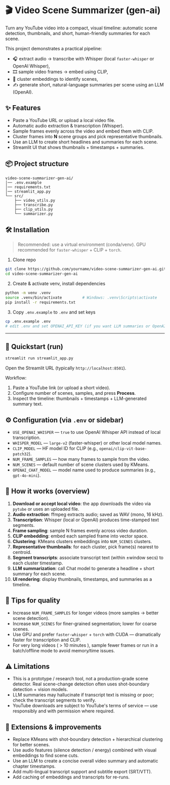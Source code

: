 # 🎬 Video Scene Summarizer (gen-ai)

Turn any YouTube video into a compact, visual timeline: automatic scene detection, thumbnails, and short, human-friendly summaries for each scene.

This project demonstrates a practical pipeline:
- 🎧 extract audio → transcribe with Whisper (local `faster-whisper` or OpenAI Whisper),
- 🎞️ sample video frames → embed using CLIP,
- 🧠 cluster embeddings to identify scenes,
- ✍️ generate short, natural-language summaries per scene using an LLM (OpenAI).



## ✨ Features

- Paste a YouTube URL or upload a local video file.
- Automatic audio extraction & transcription (Whisper).
- Sample frames evenly across the video and embed them with CLIP.
- Cluster frames into **N** scene groups and pick representative thumbnails.
- Use an LLM to create short headlines and summaries for each scene.
- Streamlit UI that shows thumbnails + timestamps + summaries.



## 📦 Project structure

```
video-scene-summarizer-gen-ai/
│── .env.example
│── requirements.txt
│── streamlit_app.py
└── src/
    ├── video_utils.py
    ├── transcribe.py
    ├── clip_utils.py
    └── summarizer.py
```



## 🛠️ Installation

> Recommended: use a virtual environment (conda/venv). GPU recommended for `faster-whisper` + CLIP + `torch`.

1. Clone repo
```bash
git clone https://github.com/yourname/video-scene-summarizer-gen-ai.git
cd video-scene-summarizer-gen-ai
```

2. Create & activate venv, install dependencies
```bash
python -m venv .venv
source .venv/bin/activate         # Windows: .venv\Scripts\activate
pip install -r requirements.txt
```

3. Copy `.env.example` to `.env` and set keys
```bash
cp .env.example .env
# edit .env and set OPENAI_API_KEY (if you want LLM summaries or OpenAI Whisper)
```

---

## 🚀 Quickstart (run)

```bash
streamlit run streamlit_app.py
```

Open the Streamlit URL (typically `http://localhost:8501`).

Workflow:
1. Paste a YouTube link (or upload a short video).
2. Configure number of scenes, samples, and press **Process**.
3. Inspect the timeline: thumbnails + timestamps + LLM-generated summary text.



## ⚙️ Configuration (via `.env` or sidebar)

- `USE_OPENAI_WHISPER` — `true` to use OpenAI Whisper API instead of local transcription.
- `WHISPER_MODEL` — `large-v2` (faster-whisper) or other local model names.
- `CLIP_MODEL` — HF model ID for CLIP (e.g., `openai/clip-vit-base-patch32`).
- `NUM_FRAME_SAMPLES` — how many frames to sample from the video.
- `NUM_SCENES` — default number of scene clusters used by KMeans.
- `OPENAI_CHAT_MODEL` — model name used to produce summaries (e.g., `gpt-4o-mini`).



## 🧠 How it works (overview)

1. **Download or accept local video**: the app downloads the video via `pytube` or uses an uploaded file.
2. **Audio extraction**: ffmpeg extracts audio; saved as WAV (mono, 16 kHz).
3. **Transcription**: Whisper (local or OpenAI) produces time-stamped text segments.
4. **Frame sampling**: sample N frames evenly across video duration.
5. **CLIP embedding**: embed each sampled frame into vector space.
6. **Clustering**: KMeans clusters embeddings into `NUM_SCENES` clusters.
7. **Representative thumbnails**: for each cluster, pick frame(s) nearest to centroid.
8. **Segment transcripts**: associate transcript text (within ±window secs) to each cluster timestamp.
9. **LLM summarization**: call Chat model to generate a headline + short summary for each scene.
10. **UI rendering**: display thumbnails, timestamps, and summaries as a timeline.



## 🧩 Tips for quality

- Increase `NUM_FRAME_SAMPLES` for longer videos (more samples → better scene detection).
- Increase `NUM_SCENES` for finer-grained segmentation; lower for coarse scenes.
- Use GPU and prefer `faster-whisper` + `torch` with CUDA — dramatically faster for transcription and CLIP.
- For very long videos ( > 10 minutes ), sample fewer frames or run in a batch/offline mode to avoid memory/time issues.



## ⚠️ Limitations

- This is a prototype / research tool, not a production-grade scene detector. Real scene-change detection often uses shot-boundary detection + vision models.
- LLM summaries may hallucinate if transcript text is missing or poor; check the transcript segments to verify.
- YouTube downloads are subject to YouTube's terms of service — use responsibly and with permission where required.



## 🔧 Extensions & improvements

- Replace KMeans with shot-boundary detection + hierarchical clustering for better scenes.
- Use audio features (silence detection / energy) combined with visual embeddings to find scene cuts.
- Use an LLM to create a concise overall video summary and automatic chapter timestamps.
- Add multi-lingual transcript support and subtitle export (SRT/VTT).
- Add caching of embeddings and transcripts for re-runs.

